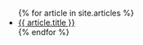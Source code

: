 <!DOCTYPE html>
<html>
  <head>
    <meta charset="utf-8">
    <title>{{ site.title }}</title>
  </head>
  <body>
    <ul>
    {% for article in site.articles %}
      <li>
        <a href="{{ article.title }}">{{ article.title }}</a>
      </li>
    {% endfor %}
    </ul>
  </body>
</html>
